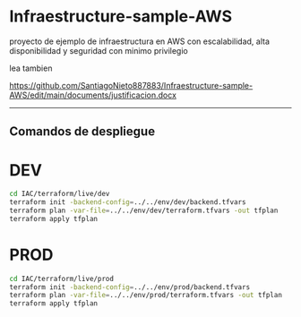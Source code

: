 # Infraestructure-sample-AWS
proyecto de ejemplo de infraestructura en AWS con escalabilidad, alta disponibilidad y seguridad con minimo privilegio

lea tambien

https://github.com/SantiagoNieto887883/Infraestructure-sample-AWS/edit/main/documents/justificacion.docx

---

## Comandos de despliegue

# DEV
```bash
cd IAC/terraform/live/dev
terraform init -backend-config=../../env/dev/backend.tfvars
terraform plan -var-file=../../env/dev/terraform.tfvars -out tfplan
terraform apply tfplan
```

# PROD
```bash
cd IAC/terraform/live/prod
terraform init -backend-config=../../env/prod/backend.tfvars
terraform plan -var-file=../../env/prod/terraform.tfvars -out tfplan
terraform apply tfplan
```
